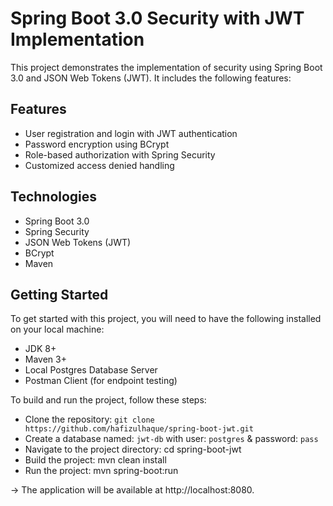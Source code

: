 # Spring Boot 3.0 Security with JWT Implementation
This project demonstrates the implementation of security using Spring Boot 3.0 and JSON Web Tokens (JWT). It includes the following features:

## Features
* User registration and login with JWT authentication
* Password encryption using BCrypt
* Role-based authorization with Spring Security
* Customized access denied handling

## Technologies
* Spring Boot 3.0
* Spring Security
* JSON Web Tokens (JWT)
* BCrypt
* Maven
 
## Getting Started
To get started with this project, you will need to have the following installed on your local machine:

* JDK 8+
* Maven 3+
* Local Postgres Database Server
* Postman Client (for endpoint testing)


To build and run the project, follow these steps:

* Clone the repository: `git clone https://github.com/hafizulhaque/spring-boot-jwt.git`
* Create a database named: `jwt-db` with user: `postgres` & password: `pass`
* Navigate to the project directory: cd spring-boot-jwt
* Build the project: mvn clean install
* Run the project: mvn spring-boot:run 

-> The application will be available at http://localhost:8080.